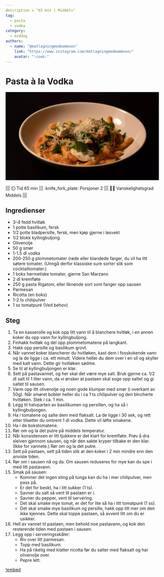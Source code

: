 ```yaml
---
description = "65 min | Middels"
tag:
  - pasta
  - vodka
category:
  - middag
authors:
  - name: "@matlagningmedmammsen"
    link: "https://www.instagram.com/matlagningmedmammsen/"
    avatar: ":cook:"
---
```


<!-- LTeX: language=sv -->
<!-- Norsk (no) er ikke tilgjengelig. -->

# Pasta à la Vodka

![](/static/pasta-a-la-vodka.webp)

<!-- dprint-ignore-start -->
||| :timer_clock: Tid
65 min
||| :knife_fork_plate: Porsjoner
2
||| :cook: Vanskelighetsgrad
Middels
|||
<!-- dprint-ignore-end -->

## Ingredienser

- 3–4 fedd hvitløk
- 1 potte basilikum, fersk
- 1/2 potte bladpersille, fersk, men kjøp gjerne i løsvekt
- 1/2 blokk kyllingbuljong
- Olivenolje
- 50 g smør
- 1-1.5 dl vodka
- 200-250 g plommetomater (røde eller blandede farger, du vil ha litt søtere tomater.
  (Unngå derfor klassiske sure sorter slik som cocktailtomater.)
- 1 boks hermetiske tomater, gjerne San Marzano
- 2 dl kremfløte
- 250 g pasta Rigatoni, eller liknende sort som fanger opp sausen
- Parmesan
- Ricotta (en boks)
- 1-2 ts chilipulver
- 1 ss tomatpuré (Ved behov)

## Steg

1. Ta en kasserolle og kok opp litt vann til å blanchere hvitløk, i en annen koker du
   opp vann for kyllingbuljong.
2. Finhakk hvitløk og del opp plommetomatene på langkant.
3. Hakk opp persille og basilikum grovt.
4. Når vannet koker blancherer du hvitløken, kast dem i fosskokende vann og la de ligge
   i ca. ett minutt. Videre heller du dem over i en sil og skyller med kalt vann. Dette
   gir hvitløken sødme.
5. Se til at kyllingbuljongen er klar.
6. Sett på pastavannet, og her skal det være mye salt. Bruk gjerne ca. 1/2 dl salt til 1
   liter vann, da vi ønsker at pastaen skal suge opp saltet og gi saltet til sausen.
7. Varm opp litt olivenolje og noen gode klumper med smør (i overkant av 50g). Når
   smøret bobler heller du i ca 1 ts chilipulver og den blncherte hvitløken. Stek i ca.
   1 min.
8. Legg til halvparten av basilikumen og persillen, og ha så i kyllingbuljongen.
9. Ha i tomatene og salte dem med flaksalt. La de ligge i 30 sek, og rett etter
   tilsetter du omtrent 1 dl vodka. Dette vil løfte smakene.
10. Ha i de bokstomatene.
11. Rør om og la det putre på middels temperatur.
12. Når konsistensen er litt tjukkere er det klart for kremfløte. Prøv å dra sleiven
    gjennom sausen, og når den sakte kryper tilbake er den klar. (Ikke for vannete.) Rør
    om og la det putre.
13. Sett på pastaen, sett på tiden slik at den koker i 2 min mindre enn den anviste
    tiden.
14. Rør om i sausen nå og da. Om sausen reduseres for mye kan du spe i med litt
    pastavann.
15. Smak på sausen:
    - Kommer det ingen sting på tunga kan du ha i mer chilipulver, men pass på.
    - Er det for beskt, ha i litt sukker (1 ts).
    - Savner du salt så vent til pastaen er i.
    - Savner du pepper, vent til servering.
    - Det skal smake mye tomat, er det for lite så ha i litt tomatpuré (1 ss).
    - Det skal smake mye basilikum og persille, hakk opp litt mer om den ikke kjennes.
      Dette skal toppe pastaen, så avvent litt om du er usikker.
16. Hell av vannet til pastaen, men behold noe pastavann, og kok den resterende tiden
    med pastaen i sausen.
17. Legg opp i serveringsskåler:
    - Riv over litt parmesan.
    - Topp med basilikum.
    - Ha på rikelig med klatter ricotta før du salter med flaksalt og har olivenolje
      over.
    - Pepre lett.

[!embed](https://www.youtube.com/watch?v=aHvYHuASe8o)
